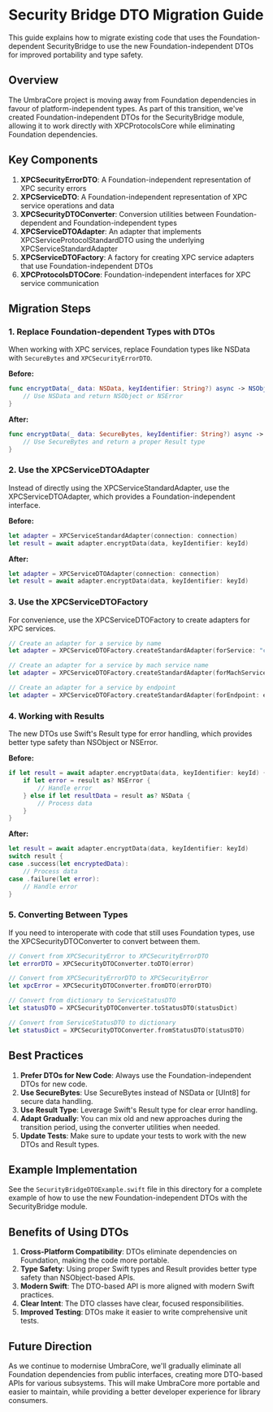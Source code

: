 # Security Bridge DTO Migration Guide

This guide explains how to migrate existing code that uses the Foundation-dependent SecurityBridge to use the new Foundation-independent DTOs for improved portability and type safety.

## Overview

The UmbraCore project is moving away from Foundation dependencies in favour of platform-independent types. As part of this transition, we've created Foundation-independent DTOs for the SecurityBridge module, allowing it to work directly with XPCProtocolsCore while eliminating Foundation dependencies.

## Key Components

1. **XPCSecurityErrorDTO**: A Foundation-independent representation of XPC security errors
2. **XPCServiceDTO**: A Foundation-independent representation of XPC service operations and data
3. **XPCSecurityDTOConverter**: Conversion utilities between Foundation-dependent and Foundation-independent types
4. **XPCServiceDTOAdapter**: An adapter that implements XPCServiceProtocolStandardDTO using the underlying XPCServiceStandardAdapter
5. **XPCServiceDTOFactory**: A factory for creating XPC service adapters that use Foundation-independent DTOs
6. **XPCProtocolsDTOCore**: Foundation-independent interfaces for XPC service communication

## Migration Steps

### 1. Replace Foundation-dependent Types with DTOs

When working with XPC services, replace Foundation types like NSData with `SecureBytes` and `XPCSecurityErrorDTO`.

**Before:**
```swift
func encryptData(_ data: NSData, keyIdentifier: String?) async -> NSObject? {
    // Use NSData and return NSObject or NSError
}
```

**After:**
```swift
func encryptData(_ data: SecureBytes, keyIdentifier: String?) async -> Result<SecureBytes, XPCSecurityErrorDTO> {
    // Use SecureBytes and return a proper Result type
}
```

### 2. Use the XPCServiceDTOAdapter

Instead of directly using the XPCServiceStandardAdapter, use the XPCServiceDTOAdapter, which provides a Foundation-independent interface.

**Before:**
```swift
let adapter = XPCServiceStandardAdapter(connection: connection)
let result = await adapter.encryptData(data, keyIdentifier: keyId)
```

**After:**
```swift
let adapter = XPCServiceDTOAdapter(connection: connection)
let result = await adapter.encryptData(data, keyIdentifier: keyId)
```

### 3. Use the XPCServiceDTOFactory

For convenience, use the XPCServiceDTOFactory to create adapters for XPC services.

```swift
// Create an adapter for a service by name
let adapter = XPCServiceDTOFactory.createStandardAdapter(forService: "com.umbra.xpc.security")

// Create an adapter for a service by mach service name
let adapter = XPCServiceDTOFactory.createStandardAdapter(forMachService: "com.umbra.xpc.security.mach")

// Create an adapter for a service by endpoint
let adapter = XPCServiceDTOFactory.createStandardAdapter(forEndpoint: endpoint)
```

### 4. Working with Results

The new DTOs use Swift's Result type for error handling, which provides better type safety than NSObject or NSError.

**Before:**
```swift
if let result = await adapter.encryptData(data, keyIdentifier: keyId) {
    if let error = result as? NSError {
        // Handle error
    } else if let resultData = result as? NSData {
        // Process data
    }
}
```

**After:**
```swift
let result = await adapter.encryptData(data, keyIdentifier: keyId)
switch result {
case .success(let encryptedData):
    // Process data
case .failure(let error):
    // Handle error
}
```

### 5. Converting Between Types

If you need to interoperate with code that still uses Foundation types, use the XPCSecurityDTOConverter to convert between them.

```swift
// Convert from XPCSecurityError to XPCSecurityErrorDTO
let errorDTO = XPCSecurityDTOConverter.toDTO(error)

// Convert from XPCSecurityErrorDTO to XPCSecurityError
let xpcError = XPCSecurityDTOConverter.fromDTO(errorDTO)

// Convert from dictionary to ServiceStatusDTO
let statusDTO = XPCSecurityDTOConverter.toStatusDTO(statusDict)

// Convert from ServiceStatusDTO to dictionary
let statusDict = XPCSecurityDTOConverter.fromStatusDTO(statusDTO)
```

## Best Practices

1. **Prefer DTOs for New Code**: Always use the Foundation-independent DTOs for new code.
2. **Use SecureBytes**: Use SecureBytes instead of NSData or [UInt8] for secure data handling.
3. **Use Result Type**: Leverage Swift's Result type for clear error handling.
4. **Adapt Gradually**: You can mix old and new approaches during the transition period, using the converter utilities when needed.
5. **Update Tests**: Make sure to update your tests to work with the new DTOs and Result types.

## Example Implementation

See the `SecurityBridgeDTOExample.swift` file in this directory for a complete example of how to use the new Foundation-independent DTOs with the SecurityBridge module.

## Benefits of Using DTOs

1. **Cross-Platform Compatibility**: DTOs eliminate dependencies on Foundation, making the code more portable.
2. **Type Safety**: Using proper Swift types and Result provides better type safety than NSObject-based APIs.
3. **Modern Swift**: The DTO-based API is more aligned with modern Swift practices.
4. **Clear Intent**: The DTO classes have clear, focused responsibilities.
5. **Improved Testing**: DTOs make it easier to write comprehensive unit tests.

## Future Direction

As we continue to modernise UmbraCore, we'll gradually eliminate all Foundation dependencies from public interfaces, creating more DTO-based APIs for various subsystems. This will make UmbraCore more portable and easier to maintain, while providing a better developer experience for library consumers.

